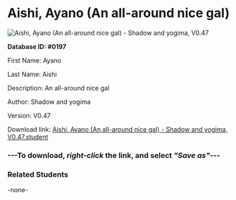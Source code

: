 # Aishi, Ayano (An all-around nice gal)

<img src="Files/Aishi, Ayano (An all-around nice gal).png" title="Aishi, Ayano (An all-around nice gal) - Shadow and yogima, V0.47">

**Database ID: #0197**

First Name: Ayano

Last Name: Aishi

Description: An all-around nice gal

Author: Shadow and yogima

Version: V0.47

Download link: <a href="https://raw.githubusercontent.com/Arbiter1223/Daigaku-Gurashi-Custom-Students/master/Files/Student Files/Aishi%2C%20Ayano%20(An%20all-around%20nice%20gal)%20-%20Shadow%20and%20yogima%2C%20V0.47.student">Aishi, Ayano (An all-around nice gal) - Shadow and yogima, V0.47.student</a>

### ---**To download, _right-click_ the link, and select _"Save as"_**---

### Related Students

-none-
